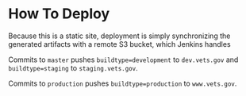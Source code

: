 # How To Deploy
Because this is a static site, deployment is simply synchronizing the generated artifacts
with a remote S3 bucket, which Jenkins handles

Commits to `master` pushes `buildtype=development` to `dev.vets.gov` and
`buildtype=staging` to `staging.vets.gov`.

Commits to `production` pushes `buildtype=production` to `www.vets.gov`.
